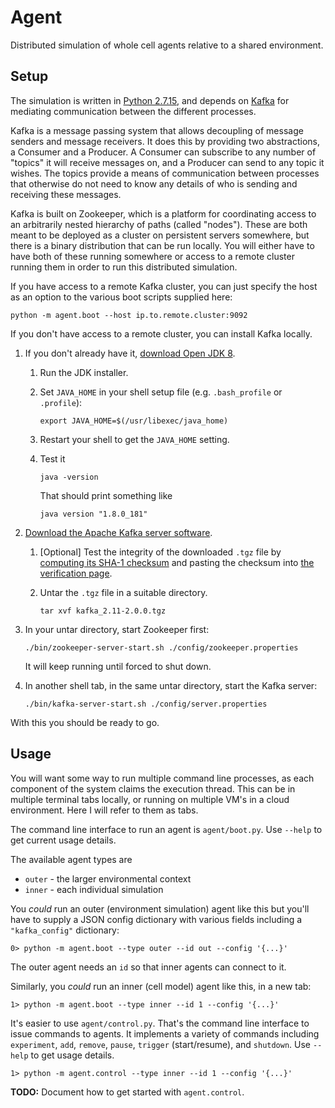 # Agent

Distributed simulation of whole cell agents relative to a shared environment.

## Setup

The simulation is written in [Python 2.7.15](https://www.python.org/), and depends on [Kafka](https://kafka.apache.org/) for mediating communication between the different processes.

Kafka is a message passing system that allows decoupling of message senders and message receivers. It does this by providing two abstractions, a Consumer and a Producer. A Consumer can subscribe to any number of "topics" it will receive messages on, and a Producer can send to any topic it wishes. The topics provide a means of communication between processes that otherwise do not need to know any details of who is sending and receiving these messages.

Kafka is built on Zookeeper, which is a platform for coordinating access to an arbitrarily nested hierarchy of paths (called "nodes"). These are both meant to be deployed as a cluster on persistent servers somewhere, but there is a binary distribution that can be run locally. You will either have to have both of these running somewhere or access to a remote cluster running them in order to run this distributed simulation.

If you have access to a remote Kafka cluster, you can just specify the host as an option to the various boot scripts supplied here:

    python -m agent.boot --host ip.to.remote.cluster:9092

If you don't have access to a remote cluster, you can install Kafka locally.
 
1. If you don't already have it, [download Open JDK 8](https://jdk.java.net/8/).
   1. Run the JDK installer.
   2. Set `JAVA_HOME` in your shell setup file (e.g. `.bash_profile` or `.profile`):

      `export JAVA_HOME=$(/usr/libexec/java_home)`

   3. Restart your shell to get the `JAVA_HOME` setting.
   4. Test it

      `java -version`

      That should print something like

      `java version "1.8.0_181"`

2. [Download the Apache Kafka server software](https://www.apache.org/dyn/closer.cgi?path=/kafka/2.0.0/kafka_2.11-2.0.0.tgz).
   1. [Optional] Test the integrity of the downloaded `.tgz` file by [computing its SHA-1 checksum](https://www.apache.org/info/verification.html)
and pasting the checksum into [the verification page](https://www.apache.org/info/verification.html).
   2. Untar the `.tgz` file in a suitable directory.

      `tar xvf kafka_2.11-2.0.0.tgz`

3. In your untar directory, start Zookeeper first:

   `./bin/zookeeper-server-start.sh ./config/zookeeper.properties`

   It will keep running until forced to shut down.
4. In another shell tab, in the same untar directory, start the Kafka server:

    `./bin/kafka-server-start.sh ./config/server.properties`

With this you should be ready to go.

## Usage

You will want some way to run multiple command line processes, as each component of the system claims the execution thread. This can be in multiple terminal tabs locally, or running on multiple VM's in a cloud environment. Here I will refer to them as tabs.

The command line interface to run an agent is `agent/boot.py`. Use `--help` to get current usage details.

The available agent types are

* `outer` - the larger environmental context
* `inner` - each individual simulation

You _could_ run an outer (environment simulation) agent like this but you'll have to supply a JSON config dictionary with various fields including a `"kafka_config"` dictionary:

    0> python -m agent.boot --type outer --id out --config '{...}'

The outer agent needs an `id` so that inner agents can connect to it.

Similarly, you _could_ run an inner (cell model) agent like this, in a new tab:

    1> python -m agent.boot --type inner --id 1 --config '{...}'


It's easier to use `agent/control.py`. That's the command line interface to issue commands to agents.
It implements a variety of commands including `experiment`, `add`, `remove`, `pause`, `trigger` (start/resume), and `shutdown`.
Use `--help` to get usage details.

    1> python -m agent.control --type inner --id 1 --config '{...}'

**TODO:** Document how to get started with `agent.control`.
